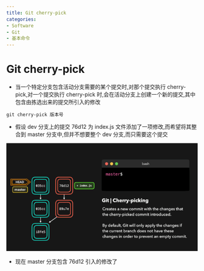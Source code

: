 ```yaml
---
title: Git cherry-pick
categories:
- Software
- Git
- 基本命令
---
```

# Git cherry-pick

- 当一个特定分支包含活动分支需要的某个提交时,对那个提交执行 cherry-pick,对一个提交执行 cherry-pick 时,会在活动分支上创建一个新的提交,其中包含由拣选出来的提交所引入的修改

```shell
git cherry-pick 版本号
```

- 假设 dev 分支上的提交 76d12 为 index.js 文件添加了一项修改,而希望将其整合到 master 分支中,但并不想要整个 dev 分支,而只需要这个提交

![](https://raw.githubusercontent.com/LuShan123888/Files/main/Pictures/2020-12-10-486f540aaf172d27349c217f87e9fba8.gif)

- 现在 master 分支包含 76d12 引入的修改了